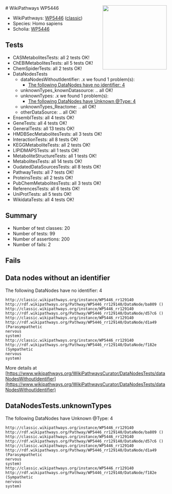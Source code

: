 <img style="float: right; width: 200px" src="https://upload.wikimedia.org/wikipedia/commons/thumb/8/83/Wplogo_with_text_500.png/640px-Wplogo_with_text_500.png" />
# WikiPathways WP5446

* WikiPathways: [WP5446](https://wikipathways.org/pathways/WP5446) ([classic](https://classic.wikipathways.org/instance/WP5446))
* Species: Homo sapiens
* Scholia: [WP5446](https://scholia.toolforge.org/wikipathways/WP5446)
## Tests
* CASMetabolitesTests: all 2 tests OK!
* ChEBIMetabolitesTests: all 5 tests OK!
* ChemSpiderTests: all 2 tests OK!
* DataNodesTests
    * dataNodesWithoutIdentifier: .x we found 1 problem(s):
        * [The following DataNodes have no identifier: 4](#d2d32fa3)
    * unknownTypes_knownDatasource: .. all OK!
    * unknownTypes: .x we found 1 problem(s):
        * [The following DataNodes have Unknown @Type: 4](#839973e2)
    * unknownTypes_Reactome: .. all OK!
    * otherDataSource: .. all OK!
* EnsemblTests: all 4 tests OK!
* GeneTests: all 4 tests OK!
* GeneralTests: all 13 tests OK!
* HMDBSecMetabolitesTests: all 3 tests OK!
* InteractionTests: all 8 tests OK!
* KEGGMetaboliteTests: all 2 tests OK!
* LIPIDMAPSTests: all 1 tests OK!
* MetaboliteStructureTests: all 1 tests OK!
* MetabolitesTests: all 14 tests OK!
* OudatedDataSourcesTests: all 8 tests OK!
* PathwayTests: all 7 tests OK!
* ProteinsTests: all 2 tests OK!
* PubChemMetabolitesTests: all 3 tests OK!
* ReferencesTests: all 6 tests OK!
* UniProtTests: all 5 tests OK!
* WikidataTests: all 4 tests OK!


## Summary

* Number of test classes: 20
* Number of tests: 99
* Number of assertions: 200
* Number of fails: 2

## Fails

<a name="d2d32fa3" />

## Data nodes without an identifier

The following DataNodes have no identifier: 4
```
http://classic.wikipathways.org/instance/WP5446_rr129140 http://rdf.wikipathways.org/Pathway/WP5446_rr129140/DataNode/ba809 ()
http://classic.wikipathways.org/instance/WP5446_rr129140 http://rdf.wikipathways.org/Pathway/WP5446_rr129140/DataNode/d57c6 ()
http://classic.wikipathways.org/instance/WP5446_rr129140 http://rdf.wikipathways.org/Pathway/WP5446_rr129140/DataNode/d1a49 (Parasympathetic
nervous 
system)
http://classic.wikipathways.org/instance/WP5446_rr129140 http://rdf.wikipathways.org/Pathway/WP5446_rr129140/DataNode/f182e (Sympathetic 
nervous 
system)
```

More details at [https://www.wikipathways.org/WikiPathwaysCurator/DataNodesTests/dataNodesWithoutIdentifier](https://www.wikipathways.org/WikiPathwaysCurator/DataNodesTests/dataNodesWithoutIdentifier)

<a name="839973e2" />

## DataNodesTests.unknownTypes

The following DataNodes have Unknown @Type: 4
```
http://classic.wikipathways.org/instance/WP5446_rr129140 http://rdf.wikipathways.org/Pathway/WP5446_rr129140/DataNode/ba809 ()
http://classic.wikipathways.org/instance/WP5446_rr129140 http://rdf.wikipathways.org/Pathway/WP5446_rr129140/DataNode/d57c6 ()
http://classic.wikipathways.org/instance/WP5446_rr129140 http://rdf.wikipathways.org/Pathway/WP5446_rr129140/DataNode/d1a49 (Parasympathetic
nervous 
system)
http://classic.wikipathways.org/instance/WP5446_rr129140 http://rdf.wikipathways.org/Pathway/WP5446_rr129140/DataNode/f182e (Sympathetic 
nervous 
system)
```

